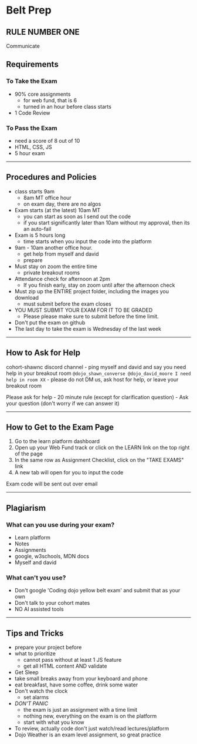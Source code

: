 # Belt Prep

## RULE NUMBER ONE

Communicate

## Requirements

### To Take the Exam

- 90% core assignments
  - for web fund, that is 6
  - turned in an hour before class starts
- 1 Code Review

### To Pass the Exam

- need a score of 8 out of 10
- HTML, CSS, JS
- 5 hour exam

---

## Procedures and Policies

- class starts 9am
  - 8am MT office hour
  - on exam day, there are no algos
- Exam starts (at the latest) 10am MT
  - you can start as soon as I send out the code
  - if you start significantly later than 10am without my approval, then its an auto-fail
- Exam is 5 hours long
  - time starts when you input the code into the platform
- 9am - 10am another office hour.
  - get help from myself and david
  - prepare
- Must stay on zoom the entire time
  - private breakout rooms
- Attendance check for afternoon at 2pm
  - If you finish early, stay on zoom until after the afternoon check
- Must zip up the ENTIRE project folder, including the images you download
  - must submit before the exam closes
- YOU MUST SUBMIT YOUR EXAM FOR IT TO BE GRADED
  - Please please make sure to submit before the time limit.
- Don't put the exam on github
- The last day to take the exam is Wednesday of the last week

---

## How to Ask for Help

cohort-shawnc discord channel - ping myself and david and say you need help in your breakout room
`@dojo_shawn_converse @dojo_david_moore I need help in room XX` - please do not DM us, ask host for help, or leave your breakout room

Please ask for help - 20 minute rule (except for clarification question) - Ask your question (don't worry if we can answer it)

---

## How to Get to the Exam Page

1. Go to the learn platform dashboard
2. Open up your Web Fund track or click on the LEARN link on the top right of the page
3. In the same row as Assignment Checklist, click on the "TAKE EXAMS" link
4. A new tab will open for you to input the code

Exam code will be sent out over email

---

## Plagiarism

### What can you use during your exam?

- Learn platform
- Notes
- Assignments
- google, w3schools, MDN docs
- Myself and david

### What can't you use?

- Don't google 'Coding dojo yellow belt exam' and submit that as your own
- Don't talk to your cohort mates
- NO AI assisted tools

---

## Tips and Tricks

- prepare your project before
- what to prioritize
  - cannot pass without at least 1 JS feature
  - get all HTML content AND validate
- Get Sleep
- take small breaks away from your keyboard and phone
- eat breakfast, have some coffee, drink some water
- Don't watch the clock
  - set alarms
- _*DON'T PANIC*_
  - the exam is just an assignment with a time limit
  - nothing new, everything on the exam is on the platform
  - start with what you know
- To review, actually code don't just watch/read lectures/platform
- Dojo Weather is an exam level assignment, so great practice
